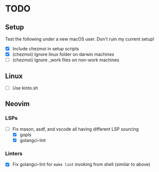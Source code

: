 # TODO

## Setup

Test the following under a new macOS user. Don't ruin my current setup!
- [x] Include chezmoi in setup scripts
- [x] (chezmoi) Ignore linux folder on darwin machines
- [ ] (chezmoi) Ignore \_work files on non-work machines

## Linux

- [ ] Use kinto.sh

## Neovim

### LSPs

- [ ] Fix mason, asdf, and vscode all having different LSP sourcing
  - [x] gopls
  - [x] golangci-lint

### Linters

- [x] Fix golangci-lint for `make lint` invoking from shell (similar to above)
